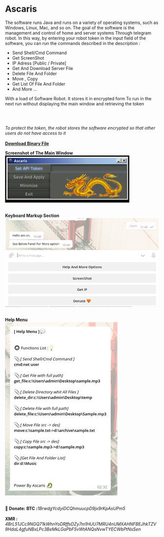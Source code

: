# Ascaris
The software runs Java and runs on a variety of operating systems, such as Windows, Linux, Mac, and so on. The goal of the software is the management and control of home and server systems Through telegram robot.
In this way, by entering your robot token in the input field of the software, you can run the commands described in the description :

- Send Shell/Cmd Command
- Get ScreenShot
- IP Adress [Public / Private]
- Get And Download Server File
- Delete File And Folder
- Move , Copy 
- Get List Of File And Folder
- And More ...

With a load of Software Robot. It stores it in encrypted form To run in the next run without displaying the main window and retrieving the token

</br></br>

<i>To protect the token, the robot stores the software encrypted so that other users do not have access to it</i>
</br></br>
<b>[Download Binary File](https://github.com/alcott1331/Ascaris/releases/download/v3.0/Ascaris.jar)</b>

**Screenshot of The Main Window**</br>
<img src="Screenshot.png" /></br></br>

**Keyboard Markup Section**</br>
<img src="Screenshot1.png"/></br></br>


**Help Menu**</br>
<img src="Screenshot2.png"/></br></br>


**🧡 Donate:**
**BTC :**<i>1BrwdgYcdyiDCQhmuucpD9jx9rKpAsUPm5</i>
</br></br>
**XMR :** <i>4BrL51JCc9NGQ71kWhnYoDRffsDZy7m1HUU7MRU4nUMXAHNFBEJhkTZV9HdaL4gfuNBxLPc3BeMkLGaPbF5vWtANQsNvwTYECWbPtNsSen</i>
